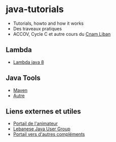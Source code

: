 # java-tutorials
* Tutorials, howto and how it works 
* Des traveaux pratiques
* ACCOV, Cycle C et autre cours du [Cnam Liban](http://depinfo.isae.edu.lb)

## Lambda
* [Lambda java 8](Lambdas)

## Java Tools 

* [Maven](JavaTools)
* [Autre](Autre)

## Liens externes et utiles

* [Portail de l'animateur](http://www.cofares.net)
* [Lebanese Java User Group](http://ljug.cofares.net)
* [Portail vers d'autres compléments](http://cours.cofares.net)
